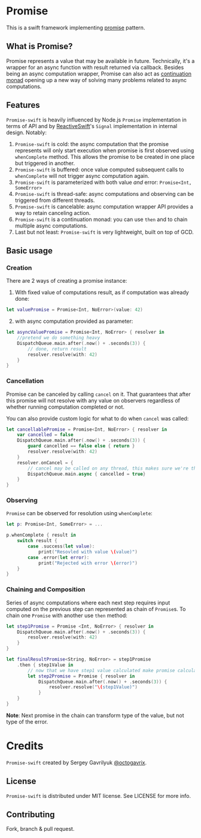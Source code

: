# Promise
This is a swift framework implementing [promise](https://en.wikipedia.org/wiki/Futures_and_promises) pattern.

## What is Promise?
Promise represents a value that may be available in future. Technically, it's a wrapper for an async function with result returned via callback. Besides being an async computation wrapper, Promise can also act as [continuation monad](https://en.wikipedia.org/wiki/Monad_(functional_programming)#Continuation_monad) opening up a new way of solving many problems related to async computations.

## Features
`Promise-swift` is heavily influenced by Node.js `Promise` implementation in terms of API and by [ReactiveSwift](https://github.com/ReactiveCocoa/ReactiveSwift)'s `Signal` implementation in internal design. Notably:
1. `Promise-swift` is cold: the async computation that the promise represents will only start execution when promise is first observed using `whenComplete` method. This allows the promise to be created in one place but triggered in another.
2. `Promise-swift` is buffered: once value computed subsequent calls to `whenComplete` will not trigger async computation again.
3. `Promise-swift` is parameterized with both value _and_ error: `Promise<Int, SomeError>`
4. `Promise-swift` is thread-safe: async computations and observing can be triggered from different threads.
5. `Promise-swift` is cancelable: async computation wrapper API provides a way to retain canceling action.
6. `Promise-swift` is a continuation monad: you can use `then` and to chain multiple async computations.
7. Last but not least: `Promise-swift` is very lightweight, built on top of GCD.

## Basic usage

### Creation
There are 2 ways of creating a promise instance:

1. With fixed value of computations result, as if computation was already done:
```swift
let valuePromise = Promise<Int, NoError>(value: 42)
```
2. with async computation provided as parameter:
```swift
let asyncValuePromise = Promise<Int, NoError> { resolver in
    //pretend we do something heavy
    DispatchQueue.main.after(.now() + .seconds(3)) {
        // done, return result
        resolver.resolve(with: 42)
    }
}
```

### Cancellation
Promise can be canceled by calling `cancel` on it. That guarantees that after this promise will not resolve with any value on observers regardless of whether running computation completed or not.

You can also provide custom logic for what to do when `cancel` was called:
```swift
let cancellablePromise = Promise<Int, NoError> { resolver in
    var cancelled = false
    DispatchQueue.main.after(.now() + .seconds(3)) {
        guard cancelled == false else { return }
        resolver.resolve(with: 42)
    }
    resolver.onCancel = { 
        // cancel may be called on any thread, this makes sure we're thread-safe
        DispatchQueue.main.async { cancelled = true}
    }
}
```

### Observing
`Promise` can be observed for resolution using `whenComplete`:
```swift
let p: Promise<Int, SomeError> = ...

p.whenComplete { result in
    switch result {
        case .success(let value):
            print("Resovled with value \(value)")
        case .error(let error):
            print("Rejected with error \(error)")
    }
}
```

### Chaining and Composition
Series of async computations where each next step requires input computed on the previous step can represented as chain of `Promise`s. To chain one `Promise` with another use `then` method:
```swift
let step1Promise = Promise <Int, NoError> { resolver in
    DispatchQueue.main.after(.now() + .seconds(3)) {
        resolver.resolve(with: 42)
    }
}

let finalResultPromise<String, NoError> = step1Promise
    .then { step1Value in
        // now that we have step1 value calculated make promise calculating step2
        let step2Promise = Promise { resolver in
            DispatchQueue.main.after(.now() + .seconds(3)) {
                resolver.resolve("\(step1Value)")
            }
    }
}
```
**Note**: Next promise in the chain can transform type of the value, but not type of the error.



# Credits
`Promise-swift` created by Sergey Gavrilyuk [@octogavrix](http://twitter.com/octogavrix).


## License
`Promise-swift` is distributed under MIT license. See LICENSE for more info.

## Contributing
Fork, branch & pull request.

